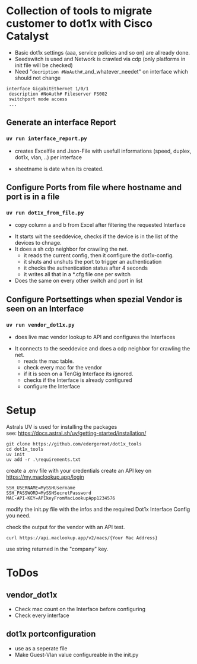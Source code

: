 # Collection of tools to migrate customer to dot1x with Cisco Catalyst
+ Basic dot1x settings (aaa, service policies and so on) are allready done. 
+ Seedswitch is used and Network is crawled via cdp (only platforms in init file will be checked)
+ Need "```decription #NoAuth#```_and_whatever_needet" on interface which should not change
```
interface GigabitEthernet 1/0/1
 description #NoAuth# Fileserver FS002
 switchport mode access
 ...
 ```

## Generate an interface Report
### ```uv run interface_report.py``` 
+ creates Excelfile and Json-File with usefull informations (speed, duplex, dot1x, vlan, ..) per interface
* sheetname is date when its created.

## Configure Ports from file where hostname and port is in a file
### ```uv run dot1x_from_file.py``` 
+ copy column a and b from Excel after filtering the requested Interface
* It starts wit the seeddevice, checks if the device is in the list of the devices to chnage.
* It does a sh cdp neighbor for crawling the net. 
    * it reads the current config, then it configure the dot1x-config.
    * it shuts and unshuts the port to trigger an authentication
    * it checks the authentication status after 4 seconds 
    * it writes all that in a *.cfg file one per switch
* Does the same on every other switch and port in list

## Configure Portsettings when spezial Vendor is seen on an Interface
### ```uv run vendor_dot1x.py``` 
+ does live mac vendor lookup to API and configures the Interfaces
* It connects to the seeddevice and does a cdp neighbor for crawling the net.
    * reads the mac table.
    * check every mac for the vendor 
    * if it is seen on a TenGig Interface its ignored.
    * checks if the Interface is already configured
    * configure the Interface

# Setup
Astrals UV is used for installing the packages<br>
see: https://docs.astral.sh/uv/getting-started/installation/
```
git clone https://github.com/edergernot/dot1x_tools
cd dot1x_tools
uv init
uv add -r .\requirements.txt
```
create a .env file with your credentials
create an API key on https://my.maclookup.app/login
```
SSH_USERNAME=MySSHUsername
SSH_PASSWORD=MySSHSecretPassword
MAC-API-KEY=APIkeyFromMacLookupApp1234576
```
modify the init.py file with the infos and the required Dot1x Interface Config you need.

check the output for the vendor with an API test.
```
curl https://api.maclookup.app/v2/macs/{Your Mac Address}
```
use string returned in the "company" key.


# ToDos
## vendor_dot1x
* Check mac count on the Interface before configuring 
* Check every interface 
## dot1x portconfiguration
* use as a seperate file 
* Make Guest-Vlan value configureable in the init.py
